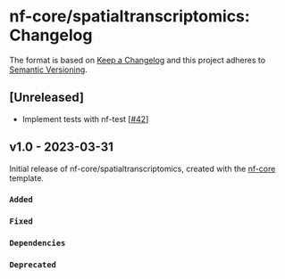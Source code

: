 # nf-core/spatialtranscriptomics: Changelog

The format is based on [Keep a Changelog](https://keepachangelog.com/en/1.0.0/)
and this project adheres to [Semantic Versioning](https://semver.org/spec/v2.0.0.html).

## [Unreleased]

- Implement tests with nf-test [[#42](https://github.com/nf-core/spatialtranscriptomics/pull/42)]

## v1.0 - 2023-03-31

Initial release of nf-core/spatialtranscriptomics, created with the [nf-core](https://nf-co.re/) template.

### `Added`

### `Fixed`

### `Dependencies`

### `Deprecated`

